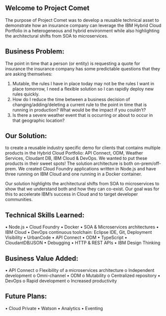 ## Welcome to Project Comet
The purpose of Project Comet was to develop a reusable technical asset to demonstrate how an insurance company can leverage the IBM Hybrid Cloud Portfolio in a heterogeneous and hybrid environment while also highlighting the architectural shifts from SOA to microservices.

## Business Problem:
The point in time that a person (or entity) is requesting a quote for insurance the insurance company has some predictable questions that they are asking themselves:

1. Mutable, the rules I have in place today may not be the rules I want in place tomorrow, I need a flexible solution so I can rapidly deploy new rules quickly. 
2. How do I reduce the time between a business decision of changing/adding/deleting a current rule to the point in time that is running in production? What would be the impact if you couldn’t?
3. Is there a severe weather event that is occurring or about to occur in that geographic location?

## Our Solution: 
to create a reusable industry specific demo for clients that contains multiple products in the Hybrid Cloud Portfolio: API Connect, ODM, Weather Services, Cloudant DB, IBM Cloud & DevOps.  We wanted to put these products in their sweet spots! The solution architecture is both on-prem/off-prem.  We created Cloud Foundry applications written in Node.js and have three running on IBM Cloud and one running in a Docker container. 

Our solution highlights the architectural shifts from SOA to microservices to show that we understand both and how they can co-exist.  Our goal was for this to accelerate IBM’s success in Cloud and to target developer communities.

## Technical Skills Learned:
•	Node.js
•	Cloud Foundry
•	Docker
•	SOA & Microservices architectures
•	IBM Cloud 
•	DevOps continuous toolchain: Eclipse IDE, Git, Deployment Visibility
•	UrbanCode
•	API Connect
•	ODM
•	TypeScript
•	CloudantDB/JSON
•	Debugging
•	HTTP & REST APIs
•	IBM Design Thinking 

## Business Value Added:
•	API Connect
o	Flexibility of a microservices architecture
o	Independent development
o	Omni-channel
•	ODM
o	Mutability
o	Centralized repository
•	DevOps
o	Rapid development
o	Increased productivity

## Future Plans:
•	Cloud Private
•	Watson 
•	Analytics
•	Eventing 
